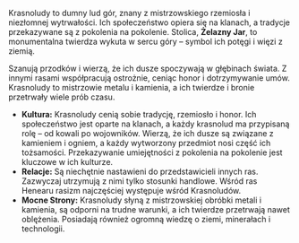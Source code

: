 
Krasnoludy to dumny lud gór, znany z mistrzowskiego rzemiosła i niezłomnej wytrwałości. Ich społeczeństwo opiera się na klanach, a tradycje przekazywane są z pokolenia na pokolenie. Stolica, **Żelazny Jar**, to monumentalna twierdza wykuta w sercu góry – symbol ich potęgi i więzi z ziemią.

Szanują przodków i wierzą, że ich dusze spoczywają w głębinach świata. Z innymi rasami współpracują ostrożnie, ceniąc honor i dotrzymywanie umów. Krasnoludy to mistrzowie metalu i kamienia, a ich twierdze i bronie przetrwały wiele prób czasu.

- **Kultura:**  Krasnoludy cenią sobie tradycję, rzemiosło i honor. Ich społeczeństwo jest oparte na klanach, a każdy krasnolud ma przypisaną rolę – od kowali po wojowników. Wierzą, że ich dusze są związane z kamieniem i ogniem, a każdy wytworzony przedmiot nosi część ich tożsamości. Przekazywanie umiejętności z pokolenia na pokolenie jest kluczowe w ich kulturze.
- **Relacje:** Są niechętnie nastawieni do przedstawicieli innych ras. Zazwyczaj utrzymują z nimi tylko stosunki handlowe. Wśród ras Henearu rasizm najczęściej występuje wśród Krasnoludów.
- **Mocne Strony:** Krasnoludy słyną z mistrzowskiej obróbki metali i kamienia, są odporni na trudne warunki, a ich twierdze przetrwają nawet oblężenia. Posiadają również ogromną wiedzę o ziemi, minerałach i technologii.